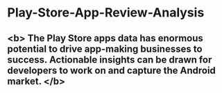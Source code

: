 # Play-Store-App-Review-Analysis
## &lt;b> The Play Store apps data has enormous potential to drive app-making businesses to success. Actionable insights can be drawn for developers to work on and capture the Android market. &lt;/b>

